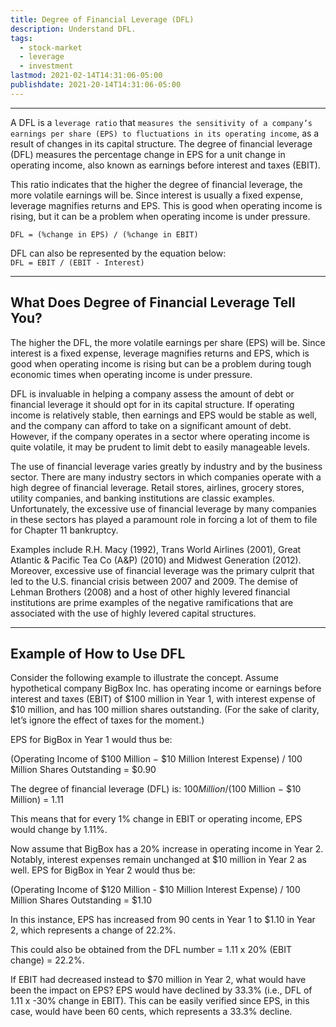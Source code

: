```yaml
---
title: Degree of Financial Leverage (DFL)
description: Understand DFL.
tags:
  - stock-market
  - leverage
  - investment
lastmod: 2021-02-14T14:31:06-05:00
publishdate: 2021-20-14T14:31:06-05:00
---
```


---

A DFL is a `leverage ratio` that `measures the sensitivity of a company’s earnings per share (EPS) to fluctuations in its operating income`, as a result of changes in its capital structure. The degree of financial leverage (DFL) measures the percentage change in EPS for a unit change in operating income, also known as earnings before interest and taxes (EBIT).

This ratio indicates that the higher the degree of financial leverage, the more volatile earnings will be. Since interest is usually a fixed expense, leverage magnifies returns and EPS. This is good when operating income is rising, but it can be a problem when operating income is under pressure.

`DFL = (%change in EPS) / (%change in EBIT)`

DFL can also be represented by the equation below: <br />
`DFL = EBIT / (EBIT - Interest)`

---

## What Does Degree of Financial Leverage Tell You?

The higher the DFL, the more volatile earnings per share (EPS) will be. Since interest is a fixed expense, leverage magnifies returns and EPS, which is good when operating income is rising but can be a problem during tough economic times when operating income is under pressure.

DFL is invaluable in helping a company assess the amount of debt or financial leverage it should opt for in its capital structure. If operating income is relatively stable, then earnings and EPS would be stable as well, and the company can afford to take on a significant amount of debt. However, if the company operates in a sector where operating income is quite volatile, it may be prudent to limit debt to easily manageable levels.

The use of financial leverage varies greatly by industry and by the business sector. There are many industry sectors in which companies operate with a high degree of financial leverage. Retail stores, airlines, grocery stores, utility companies, and banking institutions are classic examples. Unfortunately, the excessive use of financial leverage by many companies in these sectors has played a paramount role in forcing a lot of them to file for Chapter 11 bankruptcy.

Examples include R.H. Macy (1992), Trans World Airlines (2001), Great Atlantic & Pacific Tea Co (A&P) (2010) and Midwest Generation (2012). Moreover, excessive use of financial leverage was the primary culprit that led to the U.S. financial crisis between 2007 and 2009. The demise of Lehman Brothers (2008) and a host of other highly levered financial institutions are prime examples of the negative ramifications that are associated with the use of highly levered capital structures.

---

## Example of How to Use DFL

Consider the following example to illustrate the concept. Assume hypothetical company BigBox Inc. has operating income or earnings before interest and taxes (EBIT) of $100 million in Year 1, with interest expense of $10 million, and has 100 million shares outstanding. (For the sake of clarity, let’s ignore the effect of taxes for the moment.)

EPS for BigBox in Year 1 would thus be:

(Operating Income of $100 Million − $10 Million Interest Expense) / 100 Million Shares Outstanding = $0.90

The degree of financial leverage (DFL) is:
$100 Million / ($100 Million − $10 Million) = 1.11

This means that for every 1% change in EBIT or operating income, EPS would change by 1.11%.

Now assume that BigBox has a 20% increase in operating income in Year 2. Notably, interest expenses remain unchanged at $10 million in Year 2 as well. EPS for BigBox in Year 2 would thus be:

(Operating Income of $120 Million - $10 Million Interest Expense) / 100 Million Shares Outstanding = $1.10

In this instance, EPS has increased from 90 cents in Year 1 to $1.10 in Year 2, which represents a change of 22.2%.

This could also be obtained from the DFL number = 1.11 x 20% (EBIT change) = 22.2%.

If EBIT had decreased instead to $70 million in Year 2, what would have been the impact on EPS? EPS would have declined by 33.3% (i.e., DFL of 1.11 x -30% change in EBIT). This can be easily verified since EPS, in this case, would have been 60 cents, which represents a 33.3% decline.
